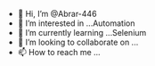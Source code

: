 - 👋 Hi, I’m @Abrar-446
- 👀 I’m interested in ...Automation  
- 🌱 I’m currently learning ...Selenium
- 💞️ I’m looking to collaborate on ...
- 📫 How to reach me ...

<!---
Abrar-446/Abrar-446 is a ✨ special ✨ repository because its `README.md` (this file) appears on your GitHub profile.
You can click the Preview link to take a look at your changes.
--->
